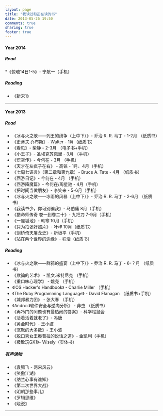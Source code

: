 ```yaml
---
layout: page
title: "我读过和正在读的书"
date: 2013-05-26 19:50
comments: true
sharing: true
footer: true
---
```


#### Year 2014

##### Read

*《惊魂14日1-5》- 宁航一（手机）

##### Reading

* 《新宋1》

------

#### Year 2013

##### Read

* 《冰与火之歌——列王的纷争（上中下）》- 乔治·R. R. 马丁 - 1-2月 （纸质书）
* 《史蒂夫.乔布斯》- Walter - 1月（纸质书）
* 《看见》- 柴静 - 2-3月 （电子书+手机）
* 《小王子》- 圣埃克苏佩里 - 3月 （手机）
* 《悟空传》- 今何在 - 3月 （手机）
* 《天才在左疯子在右》 - 高铭 - 1月、4月（手机）
* 《七周七语言》（第二章和第九章）- Bruce A. Tate - 4月 （纸质书）
* 《西游日记》- 今何在 - 4月 （手机）
* 《西游降魔篇》- 今何在/周星驰 - 4月（手机）
* 《把时间当做朋友》- 李笑来 - 5-6月（手机）
* 《冰与火之歌——冰雨的风暴（上中下）》- 乔治·R. R. 马丁 - 2-6月 （纸质书）
* 《我读书少，你可别骗我》- 马伯庸 8月（手机）
* 《猎命师传奇 卷一到卷二十》- 九把刀 7-9月（手机）
* 《一座城池》- 韩寒 10月（手机）
* 《只为拍张好照片》- 叶梓 10月（纸质书）
* 《剑桥倚天屠龙史》- 新垣平（手机）
* 《站在两个世界的边缘》- 程浩（纸质书）


##### Reading

* 《冰与火之歌——群鸦的盛宴（上中下）》- 乔治·R. R. 马丁 - 6-？月 （纸质书）
* 《欺骗的艺术》 - 凯文.米特尼克 （手机）
* 《重口味心理学》 - 姚尧 （手机）
* 《IOS Hacker's Handbook》 - Charlie Miller （手机）
* 《The Ruby Programming Language》 - David Flanagan （纸质书+手机）
* 《城邦暴力团》 - 张大春 （手机）
* 《Android软件安全与逆向分析》 - 非虫 （纸质书）
* 《再冷门的问题也有最热闹的答案》- 科学松鼠会
* 《活着活着就老了》- 冯唐
* 《黄金时代》- 王小波
* 《沉默的大多数》- 王小波
* 《脱口秀女王奥普拉的说话之道》- 金凯利（手机）
* 《极致玩GX1》- Wisely（实体书）


##### 有声读物

* 《袁腾飞 - 两宋风云》
* 《笑傲江湖》
* 《纳兰心事有谁知》
* 《第二次世界大战》
* 《明朝那些事儿》
* 《罗辑思维》
* 《晓说》

------
